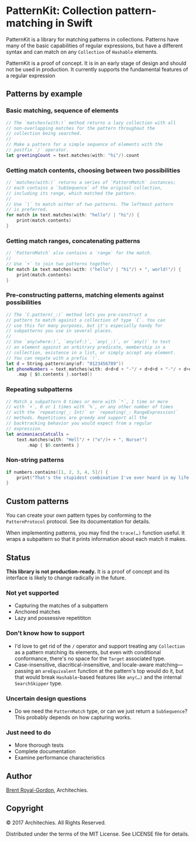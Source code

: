 # PatternKit: Collection pattern-matching in Swift

PatternKit is a library for matching patterns in collections. Patterns have many of the basic capabilities of regular expressions, but have a different syntax and can match on any `Collection` of `Hashable` elements.

PatternKit is a proof of concept. It is in an early stage of design and should not be used in production. It currently supports the fundamental features of a regular expression

## Patterns by example

### Basic matching, sequence of elements

```Swift
// The `matches(with:)` method returns a lazy collection with all  
// non-overlapping matches for the pattern throughout the  
// collection being searched.
// 
// Make a pattern for a simple sequence of elements with the 
// postfix `/` operator.
let greetingCount = text.matches(with: "hi"/).count
```

### Getting match contents, choosing between two possibilities

```swift
// `matches(with:)` returns a series of `PatternMatch` instances; 
// each contains a `SubSequence` of the original collection, 
// including its range, which matched the pattern.
// 
// Use `|` to match either of two patterns. The leftmost pattern 
// is preferred.
for match in text.matches(with: "hello"/ | "hi"/) {
    print(match.contents)
}
```

### Getting match ranges, concatenating patterns

```swift
// `PatternMatch` also contains a `range` for the match.
// 
// Use `+` to join two patterns together.
for match in text.matches(with: ("hello"/ | "hi"/) + ", world!"/) {
    print(match.contents)
}
```

### Pre-constructing patterns, matching elements against possibilities

```swift
// The `C.pattern(_:)` method lets you pre-construct a 
// pattern to match against a collection of type `C`. You can 
// use this for many purposes, but it's especially handy for 
// subpatterns you use in several places.
// 
// Use `any(where:)`, `any(of:)`, `any(_:)`, or `any()` to test 
// an element against an arbitrary predicate, membership in a 
// collection, existence in a list, or simply accept any element.
// You can negate with a prefix `!`.
let d = String.pattern(any(of: "0123456789"))
let phoneNumbers = text.matches(with: d+d+d + "-"/ + d+d+d + "-"/ + d+d+d+d)
    .map { $0.contents }.sorted()
```

### Repeating subpatterns

```swift
// Match a subpattern 0 times or more with `*`, 1 time or more 
// with `+`, 0 or 1 times with `%`, or any other number of times 
// with the `repeating(_: Int)` or `repeating(_: RangeExpression)` 
// methods. Repetitions are greedy and support all the  
// backtracking behavior you would expect from a regular 
// expression.
let animaniacsCatcalls =
    text.matches(with: "Hell"/ + ("o"/)+ + ", Nurse!")
        .map { $0.contents }
```

### Non-string patterns

```swift
if numbers.contains([1, 2, 3, 4, 5]/) {
    print("That's the stupidest combination I've ever heard in my life!")
}
```

## Custom patterns

You can create your own pattern types by conforming to the `PatternProtocol` protocol. See its documentation for details.

When implementing patterns, you may find the `trace(…)` function useful. It wraps a subpattern so that it prints information about each match it makes.

## Status

**This library is not production-ready.** It is a proof of concept and its interface is likely to change radically in the future. 

### Not yet supported

* Capturing the matches of a subpattern
* Anchored matches
* Lazy and possessive repetititon

### Don't know how to support

* I'd love to get rid of the `/` operator and support treating any `Collection` as a pattern matching its elements, but even with conditional conformance, there's no space for the `Target` associated type.
* Case-insensitive, diacritical-insensitive, and locale-aware matching—passing an `areEquivalent` function at the pattern's top would do it, but that would break `Hashable`-based features like `any(…)` and the internal `SearchSkipper` type.

### Uncertain design questions

* Do we need the `PatternMatch` type, or can we just return a `SubSequence`? This probably depends on how capturing works.

### Just need to do

* More thorough tests
* Complete documentation
* Examine performance characteristics

## Author

[Brent Royal-Gordon](https://github.com/brentdax), Architechies. 

## Copyright

© 2017 Architechies. All Rights Reserved.

Distributed under the terms of the MIT License. See LICENSE file for details.

